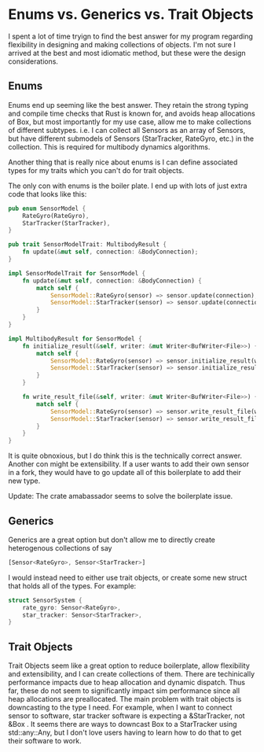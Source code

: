 # Enums vs. Generics vs. Trait Objects
I spent a lot of time tryign to find the best answer for my program regarding flexibility in designing and making collections of objects. I'm not sure I arrived at the best and most idiomatic method, but these were the design considerations.

## Enums
Enums end up seeming like the best answer. They retain the strong typing and compile time checks that Rust is known for, and avoids heap allocations of Box, but most importantly for my use case, allow me to make collections of different subtypes. i.e. I can collect all Sensors as an array of Sensors, but have different submodels of Sensors (StarTracker, RateGyro, etc.) in the collection. This is required for multibody dynamics algorithms. 

Another thing that is really nice about enums is I can define associated types for my traits which you can't do for trait objects.

The only con with enums is the boiler plate. I end up with lots of just extra code that looks like this:

```rust
pub enum SensorModel {
    RateGyro(RateGyro),
    StarTracker(StarTracker),    
}

pub trait SensorModelTrait: MultibodyResult {
    fn update(&mut self, connection: &BodyConnection);
}

impl SensorModelTrait for SensorModel {
    fn update(&mut self, connection: &BodyConnection) {
        match self {
            SensorModel::RateGyro(sensor) => sensor.update(connection),
            SensorModel::StarTracker(sensor) => sensor.update(connection),
        }
    }
}

impl MultibodyResult for SensorModel {
    fn initialize_result(&self, writer: &mut Writer<BufWriter<File>>) {
        match self {
            SensorModel::RateGyro(sensor) => sensor.initialize_result(writer),
            SensorModel::StarTracker(sensor) => sensor.initialize_result(writer),
        }
    }

    fn write_result_file(&self, writer: &mut Writer<BufWriter<File>>) {
        match self {
            SensorModel::RateGyro(sensor) => sensor.write_result_file(writer),
            SensorModel::StarTracker(sensor) => sensor.write_result_file(writer),
        }
    }
}
```

It is quite obnoxious, but I do think this is the technically correct answer. 
Another con might be extensibility. If a user wants to add their own sensor in a fork, they would have to go update all of this boilerplate to add their new type.

Update: The crate amabassador seems to solve the boilerplate issue.

## Generics
Generics are a great option but don't allow me to directly create heterogenous collections of say 
```rust 
[Sensor<RateGyro>, Sensor<StarTracker>]
```
I would instead need to either use trait objects, or create some new struct that holds all of the types. For example:

```rust 
struct SensorSystem {
    rate_gyro: Sensor<RateGyro>,
    star_tracker: Sensor<StarTracker>,
}
```


## Trait Objects

Trait Objects seem like a great option to reduce boilerplate, allow flexibility and extensibility, and I can create collections of them. There are techinically performance impacts due to heap allocation and dynamic dispatch. Thus far, these do not seem to significantly impact sim performance since all heap allocations are preallocated. The main problem with trait objects is downcasting to the type I need. For example, when I want to connect sensor to software, star tracker software is expecting a &StarTracker, not &Box<dyn SensorModel> . It seems there are ways to downcast Box<dyn SensorModel> to a StarTracker using std::any::Any, but I don't love users having to learn how to do that to get their software to work.
